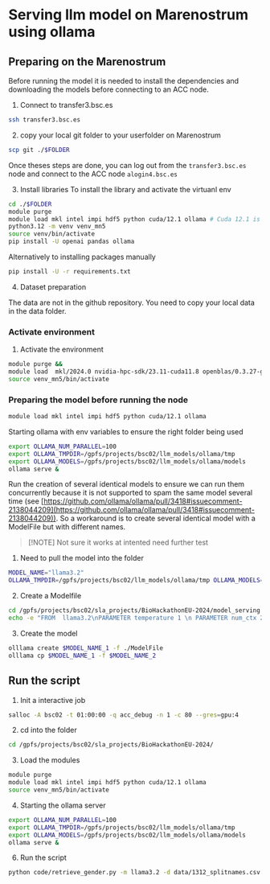 # Serving llm model on Marenostrum using ollama

## Preparing on the Marenostrum

Before running the model it is needed to install the dependencies and downloading the models before connecting to an ACC node.

1. Connect to transfer3.bsc.es
```bash
ssh transfer3.bsc.es
```
2. copy your local git folder to your userfolder on Marenostrum
```bash
scp git ./$FOLDER
```
Once theses steps are done, you can log out from the `transfer3.bsc.es` node and connect to the ACC node `alogin4.bsc.es`

3. Install libraries
To install the library and activate the virtuanl env
```bash
cd ./$FOLDER
module purge
module load mkl intel impi hdf5 python cuda/12.1 ollama # Cuda 12.1 is the last version supported by vllm 
python3.12 -m venv venv_mn5
source venv/bin/activate
pip install -U openai pandas ollama
```
Alternatively to installing packages manually
```bash
pip install -U -r requirements.txt
```

4. Dataset preparation

The data are not in the github repository. You need to copy your local data in the data folder.

### Activate environment

1. Activate the environment
```bash
module purge &&
module load  mkl/2024.0 nvidia-hpc-sdk/23.11-cuda11.8 openblas/0.3.27-gcc cudnn/9.0.0-cuda11 tensorrt/10.0.0-cuda11 impi/2021.11 hdf5/1.14.1-2-gcc gcc/11.4.0 python/3.11.5-gcc nccl/2.19.4 pytorch
source venv_mn5/bin/activate
```

### Preparing the model before running the node
```bash
module load mkl intel impi hdf5 python cuda/12.1 ollama
```

Starting ollama with env variables to ensure the right folder being used 
```bash
export OLLAMA_NUM_PARALLEL=100
export OLLAMA_TMPDIR=/gpfs/projects/bsc02/llm_models/ollama/tmp
export OLLAMA_MODELS=/gpfs/projects/bsc02/llm_models/ollama/models
ollama serve &
```

Run the creation of several identical models to ensure we can run them concurrently because it is not supported to spam the same model several time (see [https://github.com/ollama/ollama/pull/3418#issuecomment-2138044209](https://github.com/ollama/ollama/pull/3418#issuecomment-2138044209)).
So a workaround is to create several identical model with a ModelFile but with different names.  
> [!NOTE] Not sure it works at intented need further test

1. Need to pull the model into the folder
```bash
MODEL_NAME="llama3.2"
OLLAMA_TMPDIR=/gpfs/projects/bsc02/llm_models/ollama/tmp OLLAMA_MODELS=/gpfs/projects/bsc02/llm_models/ollama/models ollama pull $MODEL_NAME
```

2. Create a Modelfile
```bash
cd /gpfs/projects/bsc02/sla_projects/BioHackathonEU-2024/model_serving
echo -e "FROM  llama3.2\nPARAMETER temperature 1 \n PARAMETER num_ctx 2048" > Modelfile
```

3. Create the model
```bash
olllama create $MODEL_NAME_1 -f ./ModelFile
olllama cp $MODEL_NAME_1 -f $MODEL_NAME_2
```


## Run the script

1. Init a interactive job
```bash
salloc -A bsc02 -t 01:00:00 -q acc_debug -n 1 -c 80 --gres=gpu:4
```
2. cd into the folder
```bash
cd /gpfs/projects/bsc02/sla_projects/BioHackathonEU-2024/
```

3. Load the modules
```bash
module purge
module load mkl intel impi hdf5 python cuda/12.1 ollama 
source venv_mn5/bin/activate
```
4. Starting the ollama server 
```bash
export OLLAMA_NUM_PARALLEL=100
export OLLAMA_TMPDIR=/gpfs/projects/bsc02/llm_models/ollama/tmp
export OLLAMA_MODELS=/gpfs/projects/bsc02/llm_models/ollama/models
ollama serve &
```
6. Run the script
```bash
python code/retrieve_gender.py -m llama3.2 -d data/1312_splitnames.csv
```
